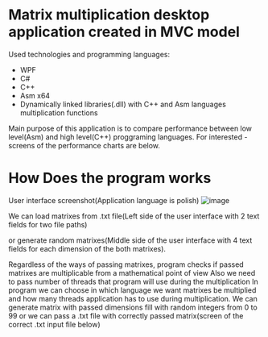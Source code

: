 # Matrix multiplication desktop application created in MVC model 
Used technologies and programming languages:
- WPF
- C#
- C++
- Asm x64
- Dynamically linked libraries(.dll) with C++ and Asm languages multiplication functions

Main purpose of this application is to compare performance between low level(Asm) and high level(C++) proggraming languages.
For interested - screens of the performance charts are below.

# How Does the program works
User interface screenshot(Application language is polish)
![image](https://user-images.githubusercontent.com/93645494/157262685-9eca8f06-9b8d-4025-b99b-5f0eaea93402.png)

We can load matrixes from .txt file(Left side of the user interface with 2 text fields for two file paths)

or generate random matrixes(Middle side of the user interface with 4 text fields for each dimension of the both matrixes).

Regardless of the ways of passing matrixes, program checks if passed matrixes are multiplicable from a mathematical point of view
Also we need to pass number of threads that program will use during the multiplication 
In program we can choose in which language we want matrixes be multiplied and how many threads application has to use during multiplication. 
We can generate matrix with passed dimensions fill with random integers from 0 to 99 or we can pass a .txt file with correctly passed matrix(screen of the correct .txt input file below)

